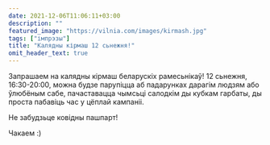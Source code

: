 ```yaml
---
date: 2021-12-06T11:06:11+03:00
description: ""
featured_image: "https://vilnia.com/images/kirmash.jpg"
tags: ["імпрэзы"]
title: "Калядны кірмаш 12 сьнежня!"
omit_header_text: true
---
```


Запрашаем на калядны кірмаш беларускіх рамесьнікаў! 12 сьнежня, 16:30-20:00, можна будзе парупіцца аб падарунках дарагім людзям або ўлюбёным сабе, пачаставацца чымсьці салодкім ды кубкам гарбаты, ды проста пабавіць час у цёплай кампаніі.

Не забудзьце ковідны пашпарт!

Чакаем :)